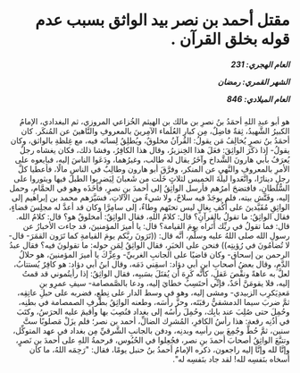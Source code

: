 <h1 dir="rtl">مقتل أحمد بن نصر بيد الواثق بسبب عدم قوله بخلق القرآن .</h1>

<h5 dir="rtl">العام الهجري:  231

الشهر القمري: رمضان

العام الميلادي: 846</h5>

<p dir="rtl">هو أبو عبدِ اللهِ أحمَدُ بنُ نصرِ بن مالك بن الهيثم الخُزاعي المروزي، ثم البغدادي، الإمامُ الكبيرُ الشَّهيدُ، ثِقةٌ فاضِلٌ، مِن كبارِ العُلَماء الآمِرينَ بالمعروفِ والنَّاهينَ عن المُنكَر. كان أحمَدُ بنُ نصرٍ يُخالِفُ مَن يقولُ: القُرآنُ مخلوقٌ، ويُطلِقُ لِسانَه فيه، مع غِلظةِ بالواثق، وكان يقولُ- إذا ذكَرَ الواثِقَ: فعَلَ هذا الخِنزيرُ، وقال هذا الكافِرُ، وفشا ذلك، فكان يغشاه رجلٌ يُعرَفُ بأبي هارونَ الشَّداخ وآخَرُ يقال له طالب، وغيرُهما، ودَعَوا الناسَ إليه، فبايعوه على الأمرِ بالمعروفِ والنَّهيِ عن المنكر، وفرَّقَ أبو هارون وطالِبٌ في الناسِ مالًا، فأعطيا كلَّ رجلٍ دينارًا، واتَّعَدوا ليلةَ الخميس لثلاثٍ خَلَت من شَعبانَ لِيَضرِبوا الطبلَ فيها ويثوروا على السُّلطانِ، فافتضحَ أمرُهم فأرسل الواثِقُ إلى أحمدَ بنِ نصرٍ، فأخَذَه وهو في الحمَّامِ، وحمل إليه، وفَتَّش بيته، فلم يوجَدْ فيه سلاحٌ، ولا شيءٌ من الآلاتِ، فسَيَّرَهم محمد بن إبراهيم إلى الواثِقِ مُقَيَّدينَ على أُكُفِ بِغالٍ ليس تحتَهم وِطاءٌ، إلى سامِرَّا وكان قد أعدَّ له مجلِسَ قضاءٍ، فقال الواثِقُ: ما تقولُ بالقرآنِ؟ قال: كلامُ اللهِ، فقال الواثِقٌ: أمخلوقٌ هو؟ قال: كلامُ الله. قال: فما تقولُ في ربِّك أَتَراه يومَ القيامة؟ قال: يا أميرَ المؤمنينَ، قد جاءت الأخبارُ عن رسولِ الله صلى اللهُ عليه وسلَّم، أنَّه قال: ((تَرَونَ ربَّكم يومَ القيامةِ كما تَرَون القمَرَ- قال- لا تُضامُونَ في رُؤيتِه)) فنحن على الخبَرِ، فقال الواثِقُ لِمَن حوله: ما تقولونَ فيه؟ فقال عبدُ الرحمن بن إسحاق- وكان قاضيًا على الجانبِ الغربيِّ- وعِزِّكَ يا أميرَ المؤمنينَ، هو حلالُ الدَّمِ، وقال بعضُ أصحابِ ابنِ أبي دؤاد: اسقِني دَمَه، وقال ابنُ أبي دؤاد: هو كافِرٌ يُستتابُ، لعلَّ به عاهةً ونقْصَ عَقلٍ، كأنَّه كَرِهَ أن يُقتَلَ بسَببِه، فقال الواثِقُ: إذا رأيتُموني قد قمتُ إليه، فلا يقومَنَّ أحَدٌ، فإنِّي أحتَسِبُ خطايَ إليه، ودعا بالصَّمصامة- سيفِ عمرِو بنِ مَعدِيَكرِب الزبيدي- ومشى إليه، وهو في وسط الدار على نِطعٍ، فضربه على حبلِ عاتِقِه، ثمَّ ضربَ سيما الدمشقيُّ رقبَتَه، وحزَّ رأسَه، وطعنه الواثِقُ بطَرفِ الصمصامة في بطنِه، وحُمِلَ حتى صُلِبَ عند بابِك، وحُمِلَ رأسُه إلى بغداد فنُصِبَ بها وأقيمَ عليه الحرَسُ، وكتَبَ في أذُنِه رقعة: هذا رأسُ الكافرِ، المُشرِك الضالِّ، أحمد بن نصر؛ فلم يزَلْ مَصلوبًا ستَّ سنين، ثمَّ حُطَّ وجُمِعَ بين رأسِه وبدنِه، ودفن بالجانبِ الشَّرقيِّ مِن بغداد في عهد المتوكِّل، وتتبَّعَ الواثِقُ أصحابَ أحمدَ بنِ نصر، فجُعِلوا في الحُبُوس، فرحمةُ اللهِ على أحمدَ بنِ نَصرٍ، وإنَّا لله وإنَّا إليه راجعون، ذكره الإمامُ أحمدُ بنُ حنبل يومًا، فقال: "رَحِمَه اللهُ، ما كان أسخاه بنَفسِه لله! لقد جاد بنَفسِه له".</p></br>
